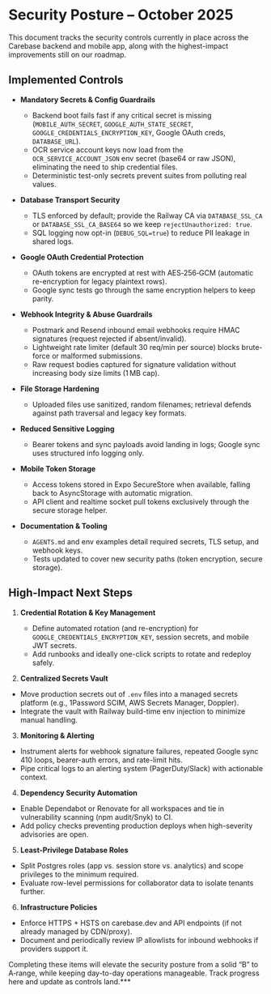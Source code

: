 # Security Posture – October 2025

This document tracks the security controls currently in place across the Carebase backend and mobile app, along with the highest-impact improvements still on our roadmap.

## Implemented Controls

- **Mandatory Secrets & Config Guardrails**
  - Backend boot fails fast if any critical secret is missing (`MOBILE_AUTH_SECRET`, `GOOGLE_AUTH_STATE_SECRET`, `GOOGLE_CREDENTIALS_ENCRYPTION_KEY`, Google OAuth creds, `DATABASE_URL`).
  - OCR service account keys now load from the `OCR_SERVICE_ACCOUNT_JSON` env secret (base64 or raw JSON), eliminating the need to ship credential files.
  - Deterministic test-only secrets prevent suites from polluting real values.

- **Database Transport Security**
  - TLS enforced by default; provide the Railway CA via `DATABASE_SSL_CA` or `DATABASE_SSL_CA_BASE64` so we keep `rejectUnauthorized: true`.
  - SQL logging now opt-in (`DEBUG_SQL=true`) to reduce PII leakage in shared logs.

- **Google OAuth Credential Protection**
  - OAuth tokens are encrypted at rest with AES‑256‑GCM (automatic re-encryption for legacy plaintext rows).
  - Google sync tests go through the same encryption helpers to keep parity.

- **Webhook Integrity & Abuse Guardrails**
  - Postmark and Resend inbound email webhooks require HMAC signatures (request rejected if absent/invalid).
  - Lightweight rate limiter (default 30 req/min per source) blocks brute-force or malformed submissions.
  - Raw request bodies captured for signature validation without increasing body size limits (1 MB cap).

- **File Storage Hardening**
  - Uploaded files use sanitized, random filenames; retrieval defends against path traversal and legacy key formats.

- **Reduced Sensitive Logging**
  - Bearer tokens and sync payloads avoid landing in logs; Google sync uses structured info logging only.

- **Mobile Token Storage**
  - Access tokens stored in Expo SecureStore when available, falling back to AsyncStorage with automatic migration.
  - API client and realtime socket pull tokens exclusively through the secure storage helper.

- **Documentation & Tooling**
  - `AGENTS.md` and env examples detail required secrets, TLS setup, and webhook keys.
  - Tests updated to cover new security paths (token encryption, secure storage).

## High-Impact Next Steps

1. **Credential Rotation & Key Management**
   - Define automated rotation (and re-encryption) for `GOOGLE_CREDENTIALS_ENCRYPTION_KEY`, session secrets, and mobile JWT secrets.
   - Add runbooks and ideally one-click scripts to rotate and redeploy safely.

2. **Centralized Secrets Vault**
  - Move production secrets out of `.env` files into a managed secrets platform (e.g., 1Password SCIM, AWS Secrets Manager, Doppler).
  - Integrate the vault with Railway build-time env injection to minimize manual handling.

3. **Monitoring & Alerting**
  - Instrument alerts for webhook signature failures, repeated Google sync 410 loops, bearer-auth errors, and rate-limit hits.
  - Pipe critical logs to an alerting system (PagerDuty/Slack) with actionable context.

4. **Dependency Security Automation**
  - Enable Dependabot or Renovate for all workspaces and tie in vulnerability scanning (npm audit/Snyk) to CI.
  - Add policy checks preventing production deploys when high-severity advisories are open.

5. **Least-Privilege Database Roles**
  - Split Postgres roles (app vs. session store vs. analytics) and scope privileges to the minimum required.
  - Evaluate row-level permissions for collaborator data to isolate tenants further.

6. **Infrastructure Policies**
  - Enforce HTTPS + HSTS on carebase.dev and API endpoints (if not already managed by CDN/proxy).
  - Document and periodically review IP allowlists for inbound webhooks if providers support it.

Completing these items will elevate the security posture from a solid “B” to A‑range, while keeping day-to-day operations manageable. Track progress here and update as controls land.***
